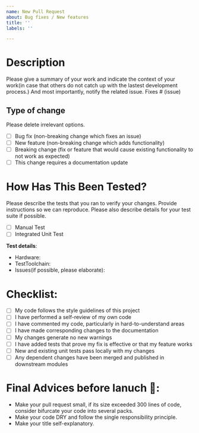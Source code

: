 ```yaml
---
name: New Pull Request
about: Bug fixes / New features
title: ''
labels: ''

---
```


# Description

Please give a summary of your work and indicate the context of your work(in case that others do not catch up with the lastest development process.)
And most importantly, notify the related issue.
Fixes # (issue)

## Type of change

Please delete irrelevant options. 

- [ ] Bug fix (non-breaking change which fixes an issue)
- [ ] New feature (non-breaking change which adds functionality)
- [ ] Breaking change (fix or feature that would cause existing functionality to not work as expected)
- [ ] This change requires a documentation update

# How Has This Been Tested?

Please describe the tests that you ran to verify your changes. Provide instructions so we can reproduce. Please also describe details for your test suite if possible.

- [ ] Manual Test
- [ ] Integrated Unit Test

**Test details**:
* Hardware:
* TestToolchain:
* Issues(if possible, please elaborate):

# Checklist:

- [ ] My code follows the style guidelines of this project
- [ ] I have performed a self-review of my own code
- [ ] I have commented my code, particularly in hard-to-understand areas
- [ ] I have made corresponding changes to the documentation
- [ ] My changes generate no new warnings
- [ ] I have added tests that prove my fix is effective or that my feature works
- [ ] New and existing unit tests pass locally with my changes
- [ ] Any dependent changes have been merged and published in downstream modules

# Final Advices before lanuch 🚀:
* Make your pull request small, if its size exceeded 300 lines of code, consider bifurcate your code into several packs.
* Make your code DRY and follow the single responsibility principle.
* Make your title self-explanatory.
